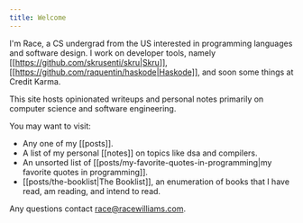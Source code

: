 ```yaml
---
title: Welcome
---
```


I'm Race, a CS undergrad from the US interested in programming languages and software design. I work on developer tools, namely [[https://github.com/skrusenti/skru|Skru]], [[https://github.com/raquentin/haskode|Haskode]], and soon some things at Credit Karma.


This site hosts opinionated writeups and personal notes primarily on computer science and software engineering. 

You may want to visit:
- Any one of my [[posts]].
- A list of my personal [[notes]] on topics like dsa and compilers.
- An unsorted list of [[posts/my-favorite-quotes-in-programming|my favorite quotes in programming]].
- [[posts/the-booklist|The Booklist]], an enumeration of books that I have read, am reading, and intend to read.

Any questions contact race@racewilliams.com.
